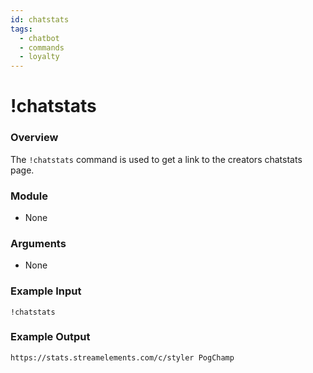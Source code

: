 ```yaml
---
id: chatstats
tags:
  - chatbot
  - commands
  - loyalty
---
```


# !chatstats

### Overview

The `!chatstats` command is used to get a link to the creators chatstats page.

### Module

- None

### Arguments

- None

### Example Input

```
!chatstats
```

### Example Output

```
https://stats.streamelements.com/c/styler PogChamp 
```

